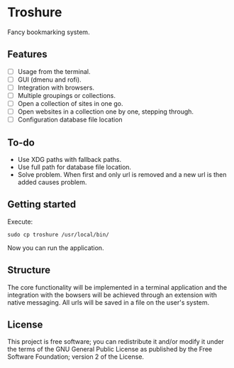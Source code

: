 # Troshure
Fancy bookmarking system.

## Features
- [ ] Usage from the terminal.
- [ ] GUI (dmenu and rofi).
- [ ] Integration with browsers.
- [ ] Multiple groupings or collections.
- [ ] Open a collection of sites in one go.
- [ ] Open websites in a collection one by one, stepping through.
- [ ] Configuration database file location

## To-do
* Use XDG paths with fallback paths.
* Use full path for database file location.
* Solve problem. When first and only url is removed and a new url is then added causes problem.

## Getting started
Execute:
```{BASH}
sudo cp troshure /usr/local/bin/
```
Now you can run the application.

## Structure
The core functionality will be implemented in a terminal application and the integration with the bowsers will be achieved through an extension with native messaging.
All urls will be saved in a file on the user's system.

## License
This project is free software; you can redistribute it and/or modify it under the terms of the GNU General Public License as published by the Free Software Foundation; version 2 of the License.
